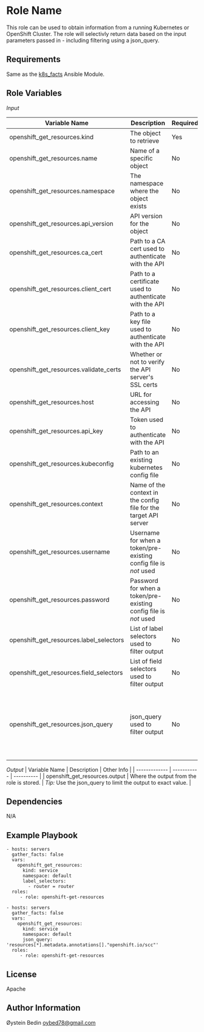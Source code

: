 Role Name
=========

This role can be used to obtain information from a running Kubernetes or OpenShift Cluster. The role will selectivly return data based on the input parameters passed in - including filtering using a json_query. 

Requirements
------------

Same as the [k8s_facts](https://docs.ansible.com/ansible/latest/modules/k8s_facts_module.html#requirements) Ansible Module.


Role Variables
--------------

*Input*

| Variable Name | Description | Required | Other Info |
| ------------- | ----------- | -------- | ---------- |
| openshift_get_resources.kind | The object to retrieve | Yes | |
| openshift_get_resources.name | Name of a specific object | No | |
| openshift_get_resources.namespace | The namespace where the object exists | No | |
| openshift_get_resources.api_version | API version for the object | No | |
| openshift_get_resources.ca_cert | Path to a CA cert used to authenticate with the API | No | |
| openshift_get_resources.client_cert | Path to a certificate used to authenticate with the API | No | |
| openshift_get_resources.client_key | Path to a key file used to authenticate with the API | No | |
| openshift_get_resources.validate_certs | Whether or not to verify the API server's SSL certs | No | |
| openshift_get_resources.host | URL for accessing the API | No | |
| openshift_get_resources.api_key | Token used to authenticate with the API | No | |
| openshift_get_resources.kubeconfig | Path to an existing kubernetes config file | No | Uses `~/.kube/config` by default |
| openshift_get_resources.context | Name of the context in the config file for the target API server | No | |
| openshift_get_resources.username | Username for when a token/pre-existing config file is *not* used | No | |
| openshift_get_resources.password | Password for when a token/pre-existing config file is *not* used | No | |
| openshift_get_resources.label_selectors | List of label selectors used to filter output | No | |
| openshift_get_resources.field_selectors | List of field selectors used to filter output | No | |
| openshift_get_resources.json_query | json_query used to filter output | No | This filter is built upon jmespath, and you can use the same syntax. For examples, see [jmespath examples](http://jmespath.org/examples.html). |

*Output*
| Variable Name | Description | Other Info |
| ------------- | ----------- | ---------- |
| openshift_get_resources.output | Where the output from the role is stored. | *Tip:* Use the json_query to limit the output to exact value. |

Dependencies
------------

N/A

Example Playbook
----------------

    - hosts: servers
      gather_facts: false
      vars:
        openshift_get_resources:
          kind: service
          namespace: default
          label_selectors:
            - router = router 
      roles:
         - role: openshift-get-resources

    - hosts: servers
      gather_facts: false
      vars:
        openshift_get_resources:
          kind: service
          namespace: default
          json_query: 'resources[*].metadata.annotations[]."openshift.io/scc"'
      roles:
         - role: openshift-get-resources

License
-------

Apache


Author Information
------------------
Øystein Bedin <oybed78@gmail.com>

